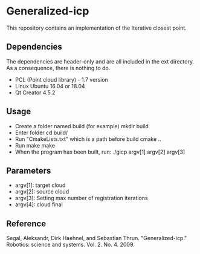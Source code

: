 # Generalized-icp #

This repository contains an implementation of the Iterative closest point. 

## Dependencies ##

The dependencies are header-only and are all included in the ext directory. As a consequence, there is nothing to do.

* PCL (Point cloud library) - 1.7 version
* Linux Ubuntu 16.04 or 18.04
* Qt Creator 4.5.2

## Usage ##

* Create a folder named build (for example)
mkdir build
* Enter folder
cd build/
* Run "CmakeLists.txt" which is a path before build
cmake ..
* Run make
make
* When the program has been built, run: 
./gicp argv[1] argv[2] argv[3]

## Parameters ##
* argv[1]: target cloud
* argv[2]: source cloud
* argv[3]: Setting max number of registration iterations
* argv[4]: cloud final

## Reference ##

Segal, Aleksandr, Dirk Haehnel, and Sebastian Thrun. "Generalized-icp." Robotics: science and systems. Vol. 2. No. 4. 2009.
